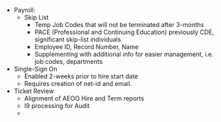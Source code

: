 
- Payroll:
	- Skip List
		- Temp Job Codes that will not be terminated after 3-months
		- PACE (Professional and Continuing Education) previously CDE, significant skip-list individuals
		- Employee ID, Record Number, Name
		- Supplementing with additional info for easier management, i.e. job codes, departments
- Single-Sign On
	- Enabled 2-weeks prior to hire start date
	- Requires creation of net-id and email.
- Ticket Review
	- Alignment of AEOO Hire and Term reports
	- I9 processing for Audit
	- 